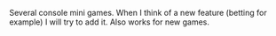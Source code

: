 Several console mini games. When I think of a new feature (betting for example) I will try to add it. Also works for new games.
